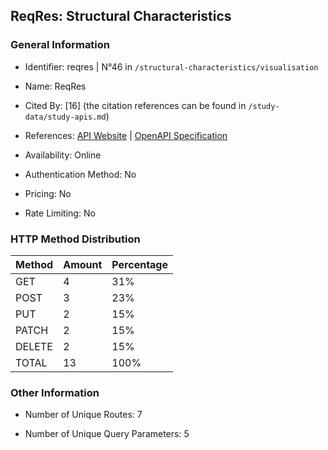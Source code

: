 ## ReqRes: Structural Characteristics

### General Information

- Identifier: reqres | N°46 in `/structural-characteristics/visualisation`

- Name: ReqRes

- Cited By: [16] (the citation references can be found in `/study-data/study-apis.md`)

- References: [API Website](https://reqres.in) | [OpenAPI Specification](https://www.postman.com/reqresapi/reqres/collection/rli8ped/reqres-api)

- Availability: Online

- Authentication Method: No

- Pricing: No

- Rate Limiting: No

### HTTP Method Distribution

| Method | Amount | Percentage |
|--------|--------|------------|
| GET | 4 | 31% |
| POST | 3 | 23% |
| PUT | 2 | 15% |
| PATCH | 2 | 15% |
| DELETE | 2 | 15% |
| TOTAL | 13 | 100% |

### Other Information

- Number of Unique Routes: 7

- Number of Unique Query Parameters: 5
